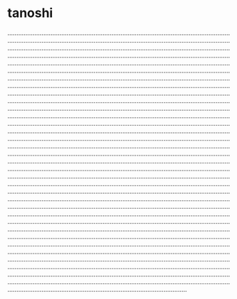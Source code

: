 # tanoshi
............................................................................................................................................................................................................................................................................................................................................................................................................................................................................................................................................................................................................................................................................................................................................................................................................................................................................................................................................................................................................................................................................................................................................................................................................................................................................................................................................................................................................................................................................................................................................................................................................................................................................................................................................................................................................................................................................................................................................................................................................................................................................................................................................................................................................................................................................................................................................................................................................................................................................................................................................................................................................................................................................................................................................................................................................................................................................................................................................................................................................................................................................................................................................................................................................................................................................................................................................................................................................................................................................................................................................................................................................................................................................................................................................................................................................................................................................................................................................................................................................................................................................................................................................................................................................................................................................................................................................................................................................................................................................................